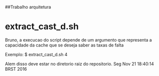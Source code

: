 ##Trabalho arquitetura

# extract\_cast\_d.sh
Bruno, a execucao do script depende de um argumento que representa a capacidade da cache que se deseja saber as taxas de falta

Exemplo:
$ extract\_cast\_d.sh 4

Alem disso deve estar no diretorio raiz do repositorio.
Seg Nov 21 18:40:14 BRST 2016
